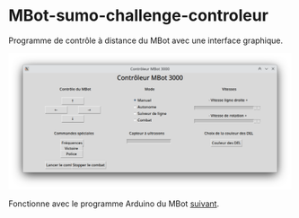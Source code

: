# MBot-sumo-challenge-controleur

Programme de contrôle à distance du MBot avec une interface graphique.

![Image](assets/screenshot.png)

Fonctionne avec le programme Arduino du MBot [suivant](https://github.com/zetiti10/MBot-sumo-challenge).
